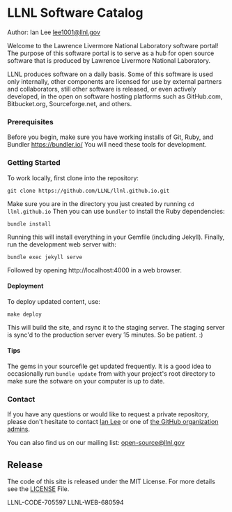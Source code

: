 # LLNL Software Catalog

Author: Ian Lee <lee1001@llnl.gov>

Welcome to the Lawrence Livermore National Laboratory software portal! The purpose of this software portal is to serve as a hub for open source software that is produced by Lawrence Livermore National Laboratory.

LLNL produces software on a daily basis. Some of this software is used only internally, other components are licensed for use by external partners and collaborators, still other software is released, or even actively developed, in the open on software hosting platforms such as GitHub.com, Bitbucket.org, Sourceforge.net, and others.
### Prerequisites

Before you begin, make sure you have working installs of Git, Ruby, and Bundler <https://bundler.io/> You will need these tools for development.

### Getting Started

To work locally, first clone into the repository:

```
git clone https://github.com/LLNL/llnl.github.io.git
```

Make sure you are in the directory you just created by running `cd llnl.github.io` Then you can use `bundler` to install the Ruby dependencies:

```
bundle install
```

Running this will install everything in your Gemfile (including Jekyll). Finally, run the development web server with:

```
bundle exec jekyll serve
```

Followed by opening http://localhost:4000 in a web browser.

#### Deployment

To deploy updated content, use:

```
make deploy
```

This will build the site, and rsync it to the staging server. The staging server is sync'd to the production server every 15 minutes. So be patient. :)

#### Tips

The gems in your sourcefile get updated frequently. It is a good idea to occasionally run `bundle update` from with your project's root directory to make sure the sotware on your computer is up to date.

### Contact

If you have any questions or would like to request a private repository, please don't hesitate to contact [Ian Lee](mailto:ian@llnl.gov) or one of [the GitHub organization admins](mailto:github-admin@llnl.gov).

You can also find us on our mailing list: <open-source@llnl.gov>

## Release

The code of this site is released under the MIT License. For more details see the
[LICENSE](LICENSE) File.

LLNL-CODE-705597
LLNL-WEB-680594
